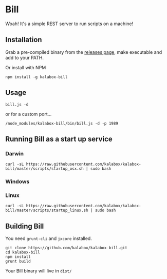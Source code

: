 # Bill

Woah! It's a simple REST server to run scripts on a machine!

## Installation

Grab a pre-compiled binary from the [releases page](https://github.com/kalabox/kalabox-bill/releases), make executable and add to your PATH.

Or install with NPM

```
npm install -g kalabox-bill
```

## Usage

```
bill.js -d
```

or for a custom port...

```
/node_modules/kalabox-bill/bin/bill.js -d -p 1989
```

## Running Bill as a start up service

### Darwin

```
curl -sL https://raw.githubusercontent.com/kalabox/kalabox-bill/master/scripts/startup_osx.sh | sudo bash
```

### Windows

### Linux

```
curl -sL https://raw.githubusercontent.com/kalabox/kalabox-bill/master/scripts/startup_linux.sh | sudo bash
```

## Building Bill

You need `grunt-cli` and `jxcore` installed.

```
git clone https://github.com/kalabox/kalabox-bill.git
cd kalabox-bill
npm install
grunt build
```

Your Bill binary will live in `dist/`
